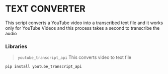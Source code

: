# TEXT CONVERTER
This script converts a YouTube video into a transcribed text file and it works only for YouTube Videos and this process takes a second to transcribe the audio 

### Libraries

> ```youtube_transcript_api``` This converts video to text file
```
pip install youtube_transcript_api
```
